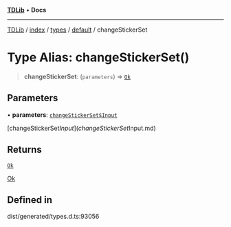 [**TDLib**](../../../../../../README.md) • **Docs**

***

[TDLib](../../../../../../modules.md) / [index](../../../../../README.md) / [types](../../../README.md) / [default](../README.md) / changeStickerSet

# Type Alias: changeStickerSet()

> **changeStickerSet**: (`parameters`) => [`Ok`](Ok.md)

## Parameters

• **parameters**: [`changeStickerSet$Input`](changeStickerSet$Input.md)

[changeStickerSet$Input](changeStickerSet$Input.md)

## Returns

[`Ok`](Ok.md)

[Ok](Ok.md)

## Defined in

dist/generated/types.d.ts:93056
